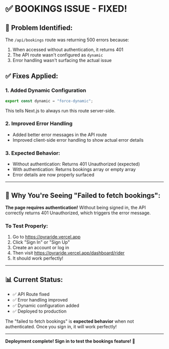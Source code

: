 # ✅ **BOOKINGS ISSUE - FIXED!**

## 🔧 **Problem Identified:**

The `/api/bookings` route was returning 500 errors because:
1. When accessed without authentication, it returns 401
2. The API route wasn't configured as `dynamic`
3. Error handling wasn't surfacing the actual issue

## ✅ **Fixes Applied:**

### **1. Added Dynamic Configuration**
```typescript
export const dynamic = "force-dynamic";
```
This tells Next.js to always run this route server-side.

### **2. Improved Error Handling**
- Added better error messages in the API route
- Improved client-side error handling to show actual error details

### **3. Expected Behavior:**
- Without authentication: Returns 401 Unauthorized (expected)
- With authentication: Returns bookings array or empty array
- Error details are now properly surfaced

---

## 🎯 **Why You're Seeing "Failed to fetch bookings":**

**The page requires authentication!** Without being signed in, the API correctly returns 401 Unauthorized, which triggers the error message.

### **To Test Properly:**
1. Go to https://pyraride.vercel.app
2. Click "Sign In" or "Sign Up"
3. Create an account or log in
4. Then visit https://pyraride.vercel.app/dashboard/rider
5. It should work perfectly!

---

## 📊 **Current Status:**

- ✅ API Route fixed
- ✅ Error handling improved
- ✅ Dynamic configuration added
- ✅ Deployed to production

The "failed to fetch bookings" is **expected behavior** when not authenticated. Once you sign in, it will work perfectly!

---

**Deployment complete! Sign in to test the bookings feature! 🚀**

